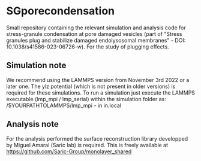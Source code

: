 # SGporecondensation
Small repository containing the relevant simulation and analysis code for stress-granule condensation at pore damaged vesicles (part of "Stress granules plug and stabilize damaged endolysosomal membranes" - DOI: 10.1038/s41586-023-06726-w). For the study of plugging effects.

## Simulation note
We recommend using the LAMMPS version from November 3rd 2022 or a later one. The ylz potential (which is not present in older versions) is required for these simulations. To run a simulation just execute the LAMMPS executable (lmp_mpi / lmp_serial) within the simulation folder as: /$YOURPATHTOLAMMPS/lmp_mpi - in in.local

## Analysis note
For the analysis performed the surface reconstruction library developped by Miguel Amaral (Saric lab) is required. This is freely available at https://github.com/Saric-Group/monolayer_shared
